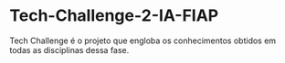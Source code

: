 # Tech-Challenge-2-IA-FIAP
Tech Challenge é o projeto que engloba os conhecimentos obtidos em todas as disciplinas dessa fase.
